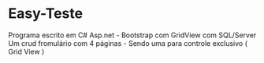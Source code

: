 # Easy-Teste
Programa escrito em C# Asp.net - Bootstrap com GridView com SQL/Server
Um crud fromulário com 4 páginas - Sendo uma para controle exclusivo ( Grid View )
